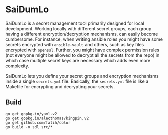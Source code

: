 # SaiDumLo

SaiDumLo is a secret management tool primarily designed for local development. 
Working locally with different secret groups, each group having a different encryption/decryption mechanisms, can easily become cumbersome. 
For instance, when writing ansible roles you might have some secrets encrypted with `ansible-vault` and others, such as key files encrypted with `openssl`. 
Further, you might have complex permission rules (not everyone might be allowed to decrypt all the secrets from the repo) in which case multiple secret keys are necessary which adds even more complexity. 

SaiDumLo lets you define your secret groups and encryption mechanisms inside a single `secrets.yml` file. 
Basically, the `secrets.yml` file is like a Makefile for encrypting and decrypting your secrets. 

## Build

```
go get gopkg.in/yaml.v2
go get gopkg.in/alecthomas/kingpin.v2 
go get github.com/fatih/color
go build -o sdl src/*
```


